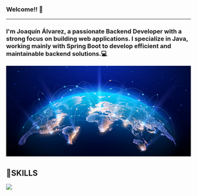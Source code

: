 ### Welcome!! 👋
----

### I'm Joaquín Álvarez, a passionate Backend Developer with a strong focus on building web applications. I specialize in Java, working mainly with Spring Boot to develop efficient and maintainable backend solutions.💻 


<img src="/images/Global.png" class="img-fluid" >

<h2>🚩SKILLS</h2>

<img src="https://skillicons.dev/icons?i=java,spring,hibernate,maven,mysql,docker,cpp,ubuntu&theme=dark&perline=15" class="img-fluid" >

<!--
**Joako07/Joako07** is a ✨ _special_ ✨ repository because its `README.md` (this file) appears on your GitHub profile.

Here are some ideas to get you started:

- 🔭 I’m currently working on ...
- 🌱 I’m currently learning ...
- 👯 I’m looking to collaborate on ...
- 🤔 I’m looking for help with ...
- 💬 Ask me about ...
- 📫 How to reach me: ...
- 😄 Pronouns: ...
- ⚡ Fun fact: ...
-->
